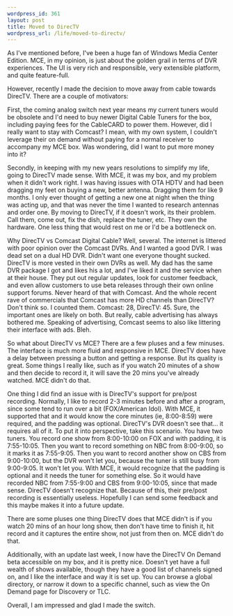 ```yaml
--- 
wordpress_id: 361
layout: post
title: Moved to DirecTV
wordpress_url: /life/moved-to-directv/
---
```


<p>As I've mentioned before, I've been a huge fan of Windows Media Center Edition.  MCE, in my opinion, is just about the golden grail in terms of DVR experiences.  The UI is very rich and responsible, very extensible platform, and quite feature-full.</p>

<p>However, recently I made the decision to move away from cable towards DirecTV.  There are a couple of motivators:</p>

<p>First, the coming analog switch next year means my current tuners would be obsolete and I'd need to buy newer Digital Cable Tuners for the box, including paying fees for the CableCARD to power them.  However, did I really want to stay with Comcast?  I mean, with my own system, I couldn't leverage their on demand without paying for a normal receiver to accompany my MCE box.  Was wondering, did I want to put more money into it?</p>

<p>Secondly, in keeping with my new years resolutions to simplify my life, going to DirecTV made sense.  With MCE, it was my box, and my problem when it didn't work right.  I was having issues with OTA HDTV and had been dragging my feet on buying a new, better antenna.  Dragging them for like 9 months.  I only ever thought of getting a new one at night when the thing was acting up, and that was never the time I wanted to research antennas and order one.  By moving to DirecTV, if it doesn't work, its their problem.  Call them, come out, fix the dish, replace the tuner, etc.  They own the hardware.  One less thing that would rest on me or I'd be a bottleneck on.</p>

<p>Why DirecTV vs Comcast Digital Cable?  Well, several.  The internet is littered with poor opinion over the Comcast DVRs.  And I wanted a good DVR.  I was dead set on a dual HD DVR.  Didn't want one everyone thought sucked.  DirecTV is more vested in their own DVRs as well.  My dad has the same DVR package I got and likes his a lot, and I've liked it and the service when at their house.  They put out regular updates, look for customer feedback, and even allow customers to use beta releases through their own online support forums.  Never heard of that with Comcast.  And the whole recent rave of commercials that Comcast has more HD channels than DirecTV?  Don't think so.  I counted them.  Comcast: 28, DirecTV: 45.  Sure, the important ones are likely on both.  But really, cable advertising has always bothered me.  Speaking of advertising, Comcast seems to also like littering their interface with ads.  Bleh.</p>

<p>So what about DirecTV vs MCE?  There are a few pluses and a few minuses.  The interface is much more fluid and responsive in MCE.  DirecTV does have a delay between pressing a button and getting a response.  But its quality is great.  Some things I really like, such as if you watch 20 minutes of a show and then decide to record it, it will save the 20 mins you've already watched.  MCE didn't do that.</p>

<p>One thing I did find an issue with is DirecTV's support for pre/post recording.  Normally, I like to record 2-3 minutes before and after a program, since some tend to run over a bit (FOX/American Idol).  With MCE, it supported that and it would know the core minutes (ie, 8:00-8:59) were required, and the padding was optional.  DirecTV's DVR doesn't see that... it requires all of it.  To put it into perspective, take this scenario.  You have two tuners.  You record one show from 8:00-10:00 on FOX and with padding, it is 7:55-10:05.  Then you want to record something on NBC from 8:00-9:00, so it marks it as 7:55-9:05.  Then you want to record another show on CBS from 9:00-10:00, but the DVR won't let you, because the tuner is still busy from 9:00-9:05.  It won't let you.  With MCE, it would recognize that the padding is optional and it needs the tuner for something else.  So it would have recorded NBC from 7:55-9:00 and CBS from 9:00-10:05, since that made sense.  DirecTV doesn't recognize that.  Because of this, their pre/post recording is essentially useless.  Hopefully I can send some feedback and this maybe makes it into a future update.</p>

<p>There are some pluses one thing DirecTV does that MCE didn't is if you watch 20 mins of an hour long show, then don't have time to finish it, hit record and it captures the entire show, not just from then on.  MCE didn't do that.</p>

<p>Additionally, with an update last week, I now have the DirecTV On Demand beta accessible on my box, and it is pretty nice.  Doesn't yet have a full wealth of shows available, though they have a good list of channels signed on, and I like the interface and way it is set up.  You can browse a global directory, or narrow it down to a specific channel, such as view the On Demand page for Discovery or TLC.</p>

<p>Overall, I am impressed and glad I made the switch.</p>
         
